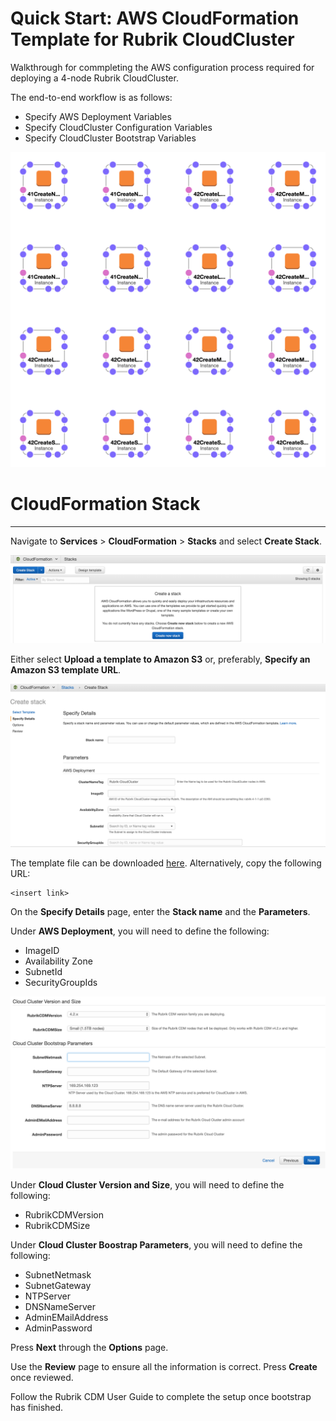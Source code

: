 # Quick Start: AWS CloudFormation Template for Rubrik CloudCluster

Walkthrough for commpleting the AWS configuration process required for deploying a 4-node Rubrik CloudCluster.

The end-to-end workflow is as follows:

* Specify AWS Deployment Variables
* Specify CloudCluster Configuration Variables
* Specify CloudCluster Bootstrap Variables

![Template Design](/docs/img/rubrik_cloudcluster-designer.png)

# CloudFormation Stack
------------------

Navigate to **Services** > **CloudFormation** > **Stacks** and select **Create Stack**. 

![Create a Stack](/docs/img/image1.png)

Either select **Upload a template to Amazon S3** or, preferably, **Specify an Amazon S3 template URL**. 

![Select Template](/docs/img/image2.png)

The template file can be downloaded [here](https://github.com/rubrikinc/cloudformation-template-rubrik-cloudcluster). Alternatively, copy the following URL:

```
<insert link>
```

On the **Specify Details** page, enter the **Stack name** and the **Parameters**. 

Under **AWS Deployment**, you will need to define the following: 

 * ImageID
 * Availability Zone
 * SubnetId
 * SecurityGroupIds

![Specify Details](/docs/img/image3.png)

Under **Cloud Cluster Version and Size**, you will need to define the following: 

 * RubrikCDMVersion
 * RubrikCDMSize

 Under **Cloud Cluster Boostrap Parameters**, you will need to define the following: 

 * SubnetNetmask
 * SubnetGateway
 * NTPServer
 * DNSNameServer
 * AdminEMailAddress
 * AdminPassword

Press **Next** through the **Options** page. 

Use the **Review** page to ensure all the information is correct. Press **Create** once reviewed.

Follow the Rubrik CDM User Guide to complete the setup once bootstrap has finished. 
